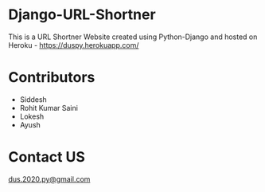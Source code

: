 # Django-URL-Shortner
This is a URL Shortner Website created using Python-Django and hosted on Heroku - https://duspy.herokuapp.com/

# Contributors
- Siddesh
- Rohit Kumar Saini
- Lokesh
- Ayush

# Contact US
dus.2020.py@gmail.com

